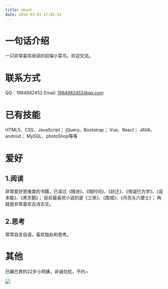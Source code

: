 ```yaml
---
title: about
date: 2018-03-03 17:01:33
---
```

# 一句话介绍

一只非常喜欢阅读的前端小菜鸟，欢迎交流。

# 联系方式

QQ：1984982452
Email: 1984982452@qq.com

# 已有技能

HTML5、CSS、JavaScript；
jQuery、Bootstrap；
Vue、React；
JAVA、android；
MySQL、photoShop等等

# 爱好

##  1.阅读

非常爱好思维类的书籍，已读过《精进》、《暗时间》、《跃迁》、《怪诞行为学》、《反本能》、《黑天鹅》；
目前最喜欢小说的是《三体》、《围城》、《月亮与六便士》；
再就是非常喜欢古诗古文。

##  2.思考

常常自言自语，喜欢独处和思考。

# 其他

已婚已育的22岁小阿姨，非诚勿扰，不约~

<img src="https://wx4.sinaimg.cn/mw690/a7b789a9gy1foxh5aggubj22eo37khdu.jpg">